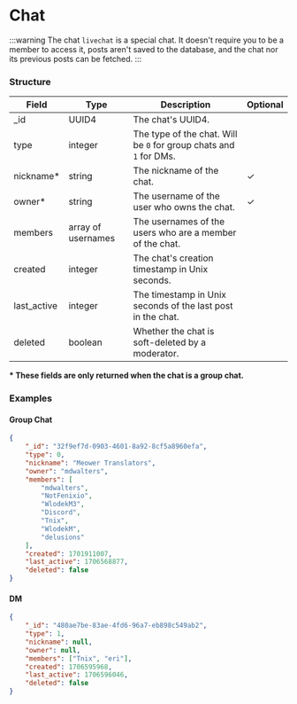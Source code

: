 # Chat

:::warning The chat `livechat` is a special chat. It doesn't require you to be a
member to access it, posts aren't saved to the database, and the chat nor its
previous posts can be fetched. :::

### Structure

| Field       | Type               | Description                                                        | Optional |
| ----------- | ------------------ | ------------------------------------------------------------------ | -------- |
| _id         | UUID4              | The chat's UUID4.                                                  |          |
| type        | integer            | The type of the chat. Will be `0` for group chats and `1` for DMs. |          |
| nickname*   | string             | The nickname of the chat.                                          | ✓        |
| owner*      | string             | The username of the user who owns the chat.                        | ✓        |
| members     | array of usernames | The usernames of the users who are a member of the chat.           |          |
| created     | integer            | The chat's creation timestamp in Unix seconds.                     |          |
| last_active | integer            | The timestamp in Unix seconds of the last post in the chat.        |          |
| deleted     | boolean            | Whether the chat is soft-deleted by a moderator.                   |          |

**\* These fields are only returned when the chat is a group chat.**

### Examples

#### Group Chat

```json
{
	"_id": "32f9ef7d-0903-4601-8a92-8cf5a8960efa",
	"type": 0,
	"nickname": "Meower Translators",
	"owner": "mdwalters",
	"members": [
		"mdwalters",
		"NotFenixio",
		"WlodekM3",
		"Discord",
		"Tnix",
		"WlodekM",
		"delusions"
	],
	"created": 1701911007,
	"last_active": 1706568877,
	"deleted": false
}
```

#### DM

```json
{
	"_id": "480ae7be-83ae-4fd6-96a7-eb898c549ab2",
	"type": 1,
	"nickname": null,
	"owner": null,
	"members": ["Tnix", "eri"],
	"created": 1706595968,
	"last_active": 1706596046,
	"deleted": false
}
```
